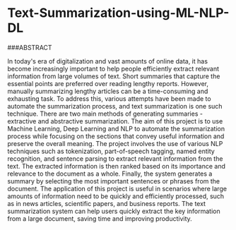 # Text-Summarization-using-ML-NLP-DL

###ABSTRACT 

In today's era of digitalization and vast amounts of online data, it has become increasingly 
important to help people efficiently extract relevant information from large volumes of text. Short 
summaries that capture the essential points are preferred over reading lengthy reports. However, 
manually summarizing lengthy articles can be a time-consuming and exhausting task. 
To address this, various attempts have been made to automate the summarization process, and 
text summarization is one such technique. 
There are two main methods of generating summaries - extractive and abstractive summarization. 
The aim of this project is to use Machine Learning, Deep Learning and NLP to automate the 
summarization process while focusing on the sections that convey useful information and 
preserve the overall meaning. 
The project involves the use of various NLP techniques such as tokenization, part-of-speech 
tagging, named entity recognition, and sentence parsing to extract relevant information from the 
text. The extracted information is then ranked based on its importance and relevance to the 
document as a whole. Finally, the system generates a summary by selecting the most important 
sentences or phrases from the document. 
The application of this project is useful in scenarios where large amounts of information need to 
be quickly and efficiently processed, such as in news articles, scientific papers, and business 
reports. The text summarization system can help users quickly extract the key information from 
a large document, saving time and improving productivity. 

